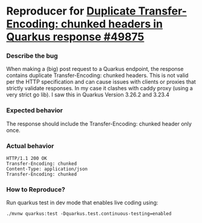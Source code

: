 # Reproducer for [Duplicate Transfer-Encoding: chunked headers in Quarkus response #49875](https://github.com/quarkusio/quarkus/issues/49875)


### Describe the bug

When making a (big) post request to a Quarkus endpoint, the response contains duplicate Transfer-Encoding: chunked headers. This is not valid per the HTTP specification and can cause issues with clients or proxies that strictly validate responses. In my case it clashes with caddy proxy (using a very strict go lib). I saw this in Quarkus Version 3.26.2 and 3.23.4

### Expected behavior

The response should include the Transfer-Encoding: chunked header only once.

### Actual behavior

```
HTTP/1.1 200 OK
Transfer-Encoding: chunked
Content-Type: application/json
Transfer-Encoding: chunked
```

### How to Reproduce?

Run quarkus test in dev mode that enables live coding using:

```shell script
./mvnw quarkus:test -Dquarkus.test.continuous-testing=enabled
```
